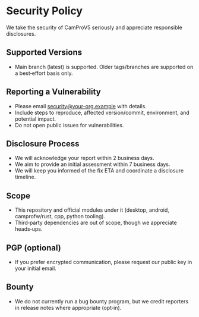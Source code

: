 # Security Policy

We take the security of CamProV5 seriously and appreciate responsible disclosures.

## Supported Versions
- Main branch (latest) is supported. Older tags/branches are supported on a best‑effort basis only.

## Reporting a Vulnerability
- Please email security@your-org.example with details.
- Include steps to reproduce, affected version/commit, environment, and potential impact.
- Do not open public issues for vulnerabilities.

## Disclosure Process
- We will acknowledge your report within 2 business days.
- We aim to provide an initial assessment within 7 business days.
- We will keep you informed of the fix ETA and coordinate a disclosure timeline.

## Scope
- This repository and official modules under it (desktop, android, camprofw/rust, cpp, python tooling).
- Third‑party dependencies are out of scope, though we appreciate heads‑ups.

## PGP (optional)
- If you prefer encrypted communication, please request our public key in your initial email.

## Bounty
- We do not currently run a bug bounty program, but we credit reporters in release notes where appropriate (opt‑in).
